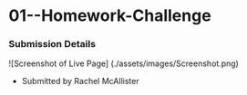 # 01--Homework-Challenge

### Submission Details
![Screenshot of Live Page]
(./assets/images/Screenshot.png)
- Submitted by Rachel McAllister